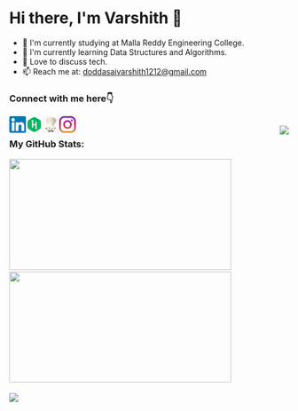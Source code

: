 <h1> Hi there, I'm Varshith 👋 </h1>   

<!--
- 🔭 I’m currently working on ...
- 🌱 I’m currently learning ...
- 👯 I’m looking to collaborate on ...
- 🤔 I’m looking for help with ...
- 💬 Ask me about ...
- 📫 How to reach me: ...
- 😄 Pronouns: ...
- ⚡ Fun fact: ...
-->
- 🔭 I'm currently studying at Malla Reddy Engineering College.
- 🌱 I'm currently learning Data Structures and Algorithms.
- 💬 Love to discuss tech.
- 📫 Reach me at: doddasaivarshith1212@gmail.com

<h3> Connect with me here👇 </h3>
<a href="https://www.linkedin.com/in/saivarshithdodda/"><img align="left" src="https://raw.githubusercontent.com/varshith1212/varshith1212/master/images/linkedin.png" alt="LinkedIn" width="30px"/></a>

<a href="https://www.hackerrank.com/varshith_12"><img align="left" src="https://raw.githubusercontent.com/varshith1212/varshith1212/master/images/hackerrank.png" alt="hackerrank" width="30px"/></a>

<a href="https://www.codechef.com/users/varshith_12"><img align="left" src="https://raw.githubusercontent.com/varshith1212/varshith1212/master/images/codechef.png" alt="codechef" width="30px"/></a>

<a href="https://instagram.com/varshith_1212"><img align="left" src="https://raw.githubusercontent.com/varshith1212/varshith1212/master/images/instagram.png" alt="Instagram" width="30px"/></a>

<br>
<img align="right" src="https://komarev.com/ghpvc/?username=varshith1212&style=flat-square&color=1f6feb">
<!--
<div align="center">
<img src="https://activity-graph.herokuapp.com/graph?username=varshith1212&theme=radical&bg_color=00000000&point=00000000&line=1f6feb&hide_border=true&custom_title=Learn,+Explore,+and+Give+back...&color=1f6feb&area=true&area_color=1f6feb">
</div
-->
<h3> My GitHub Stats: </h3>
<p>
<img height="200em" width="400px" src="https://github-readme-stats.vercel.app/api?username=varshith1212&show_icons=true&hide_border=true&&count_private=true&include_all_commits=true" />
  
<img height="200em" width="400px" src="https://github-readme-stats.vercel.app/api/top-langs/?username=varshith1212&>&show_icons=true&hide_border=true&layout=compact&langs_count=10"/>

</p>
<img width="410px" align="center" src="http://github-readme-streak-stats.herokuapp.com?user=varshith1212&date_format=M%20j%5B%2C%20Y%5D&sideNums=ffffff&ring=1f6feb&background=000000&dates=ffffff&currStreakNum=ffffff&currStreakLabel=ffffff&fire=1f6feb&sideLabels=1f6feb&stroke=1f6feb&border=1f6feb" />
